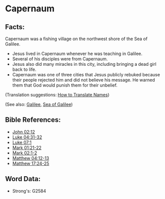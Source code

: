 # Capernaum #

## Facts: ##

Capernaum was a fishing village on the northwest shore of the Sea of Galilee.

* Jesus lived in Capernaum whenever he was teaching in Galilee.
* Several of his disciples were from Capernaum.
* Jesus also did many miracles in this city, including bringing a dead girl back to life.
* Capernaum was one of three cities that Jesus publicly rebuked because their people rejected him and did not believe his message. He warned them that God would punish them for their unbelief.

(Translation suggestions: [How to Translate Names](rc://en/ta/man/translate/translate-names))

(See also: [Galilee](../names/galilee.md), [Sea of Galilee](../names/seaofgalilee.md))

## Bible References: ##

* [John 02:12](rc://en/tn/help/jhn/02/12)
* [Luke 04:31-32](rc://en/tn/help/luk/04/31)
* [Luke 07:1](rc://en/tn/help/luk/07/01)
* [Mark 01:21-22](rc://en/tn/help/mrk/01/21)
* [Mark 02:1-2](rc://en/tn/help/mrk/02/01)
* [Matthew 04:12-13](rc://en/tn/help/mat/04/12)
* [Matthew 17:24-25](rc://en/tn/help/mat/17/24)

## Word Data: ##

* Strong's: G2584
